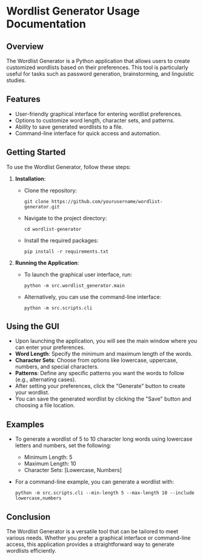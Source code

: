 # Wordlist Generator Usage Documentation

## Overview
The Wordlist Generator is a Python application that allows users to create customized wordlists based on their preferences. This tool is particularly useful for tasks such as password generation, brainstorming, and linguistic studies.

## Features
- User-friendly graphical interface for entering wordlist preferences.
- Options to customize word length, character sets, and patterns.
- Ability to save generated wordlists to a file.
- Command-line interface for quick access and automation.

## Getting Started
To use the Wordlist Generator, follow these steps:

1. **Installation**:
   - Clone the repository:
     ```
     git clone https://github.com/yourusername/wordlist-generator.git
     ```
   - Navigate to the project directory:
     ```
     cd wordlist-generator
     ```
   - Install the required packages:
     ```
     pip install -r requirements.txt
     ```

2. **Running the Application**:
   - To launch the graphical user interface, run:
     ```
     python -m src.wordlist_generator.main
     ```
   - Alternatively, you can use the command-line interface:
     ```
     python -m src.scripts.cli
     ```

## Using the GUI
- Upon launching the application, you will see the main window where you can enter your preferences.
- **Word Length**: Specify the minimum and maximum length of the words.
- **Character Sets**: Choose from options like lowercase, uppercase, numbers, and special characters.
- **Patterns**: Define any specific patterns you want the words to follow (e.g., alternating cases).
- After setting your preferences, click the "Generate" button to create your wordlist.
- You can save the generated wordlist by clicking the "Save" button and choosing a file location.

## Examples
- To generate a wordlist of 5 to 10 character long words using lowercase letters and numbers, set the following:
  - Minimum Length: 5
  - Maximum Length: 10
  - Character Sets: [Lowercase, Numbers]

- For a command-line example, you can generate a wordlist with:
  ```
  python -m src.scripts.cli --min-length 5 --max-length 10 --include lowercase,numbers
  ```

## Conclusion
The Wordlist Generator is a versatile tool that can be tailored to meet various needs. Whether you prefer a graphical interface or command-line access, this application provides a straightforward way to generate wordlists efficiently.